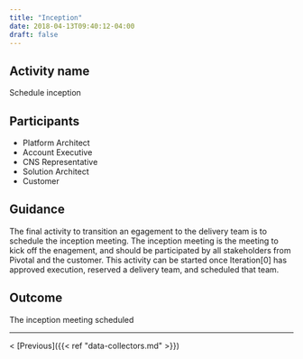 ```yaml
---
title: "Inception"
date: 2018-04-13T09:40:12-04:00
draft: false
---
```

## Activity name
Schedule inception

## Participants
- Platform Architect
- Account Executive
- CNS Representative
- Solution Architect
- Customer

## Guidance
The final activity to transition an egagement to the delivery team is to schedule the inception meeting.  The inception meeting is the meeting to kick off the enagement, and should be participated by all stakeholders from Pivotal and the customer.  This activity can be started once Iteration[0] has approved execution, reserved a delivery team, and scheduled that team.

## Outcome
The inception meeting scheduled

---
< [Previous]({{< ref "data-collectors.md" >}})

